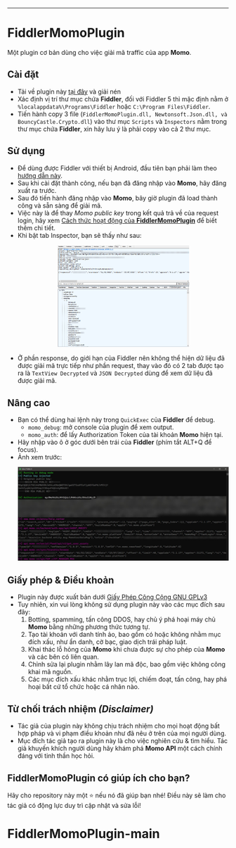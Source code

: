 --------------------------------------------------------------------------------
# FiddlerMomoPlugin
Một plugin cơ bản dùng cho việc giải mã traffic của app **Momo**.

## Cài đặt
- Tải về plugin này [tại đây](https://github.com/thedemons/FiddlerMomoPlugin/releases/) và giải nén
- Xác định vị trí thư mục chứa **Fiddler**, đối với Fiddler 5 thì mặc định nằm ở `%localappdata%\Programs\Fiddler` hoặc `C:\Program Files\Fiddler`.
- Tiến hành copy 3 file (`FiddlerMomoPlugin.dll, Newtonsoft.Json.dll, và BouncyCastle.Crypto.dll`) vào thư mục `Scripts` và `Inspectors` nằm trong thư mục chứa **Fiddler**, xin hãy lưu ý là phải copy vào cả 2 thư mục.

## Sử dụng
- Để dùng được Fiddler với thiết bị Android, đầu tiên bạn phải làm theo [hướng dẫn này](/docs/fiddler-on-android/).
- Sau khi cài đặt thành công, nếu bạn đã đăng nhập vào **Momo**, hãy đăng xuất ra trước.
- Sau đó tiến hành đăng nhập vào **Momo**, bây giờ plugin đã load thành công và sẵn sàng để giải mã.
- Việc này là để thay *Momo public key* trong kết quả trả về của request login, hãy xem [Cách thức hoạt động của **FiddlerMomoPlugin**](/docs/technical-details/) để biết thêm chi tiết.
- Khi bật tab Inspector, bạn sẽ thấy như sau: <br><p align="center"><img src="/img/decrypted_request.jpg" width=300></p>
- Ở phần response, do giới hạn của Fiddler nên không thể hiện dữ liệu đã được giải mã trực tiếp như phần request, thay vào đó có 2 tab được tạo ra là `TextView Decrypted` và `JSON Decrypted` dùng để xem dữ liệu đã được giải mã.

## Nâng cao
- Bạn có thể dùng hai lệnh này trong `QuickExec` của **Fiddler**  để debug.
    - `momo_debug`: mở console của plugin để xem output.
    - `momo_auth`: để lấy Authorization Token của tài khoản **Momo** hiện tại.
- Hãy nhập vào ô ở góc dưới bên trái của **Fiddler** (phím tắt ALT+Q để focus).
- Ảnh xem trước: <br><p align="center"><img src="/img/console.jpg" width=500></p>

## Giấy phép & Điều khoản
- Plugin này được xuất bản dưới [Giấy Phép Công Cộng GNU GPLv3](https://vi.wikipedia.org/wiki/Gi%E1%BA%A5y_ph%C3%A9p_C%C3%B4ng_c%E1%BB%99ng_GNU)
- Tuy nhiên, xin vui lòng không sử dụng plugin này vào các mục đích sau đây:
    1) Botting, spamming, tấn công DDOS, hay chủ ý phá hoại máy chủ **Momo** bằng những phương thức tương tự.
    2) Tạo tài khoản với danh tính ảo, bao gồm có hoặc không nhằm mục đích xấu, như ẩn danh, cờ bạc, giao dịch trái pháp luật.
    3) Khai thác lỗ hỏng của **Momo** khi chưa được sự cho phép của **Momo** và các bên có liên quan.
    4) Chỉnh sửa lại plugin nhằm lây lan mã độc, bao gồm việc không công khai mã nguồn.
    5) Các mục đích xấu khác nhằm trục lợi, chiếm đoạt, tấn công, hay phá hoại bất cứ tổ chức hoặc cá nhân nào.

## Từ chối trách nhiệm *(Disclaimer)*
- Tác giả của plugin này không chịu trách nhiệm cho mọi hoạt động bất hợp pháp và vi phạm điều khoản như đã nêu ở trên của mọi người dùng.
- Mục đích tác giả tạo ra plugin này là cho việc nghiên cứu & tìm hiểu. Tác giả khuyến khích người dùng hãy khám phá **Momo API** một cách chính đáng với tinh thần học hỏi.

## **FiddlerMomoPlugin** có giúp ích cho bạn?
Hãy cho repository này một ⭐ nếu nó đã giúp bạn nhé! Điều này sẽ làm cho tác giả có động lực duy trì cập nhật và sửa lỗi!
# FiddlerMomoPlugin-main
